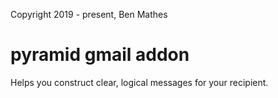Copyright 2019 - present, Ben Mathes

# pyramid gmail addon

Helps you construct clear, logical messages for your recipient.
